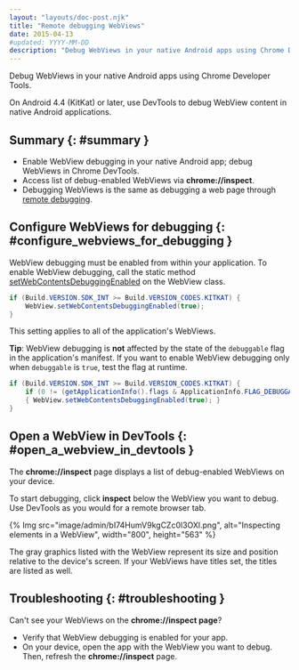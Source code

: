 ```yaml
---
layout: "layouts/doc-post.njk"
title: "Remote debugging WebViews"
date: 2015-04-13
#updated: YYYY-MM-DD
description: "Debug WebViews in your native Android apps using Chrome Developer Tools."
---
```


Debug WebViews in your native Android apps using Chrome Developer Tools.

On Android 4.4 (KitKat) or later, use DevTools to debug WebView content in native Android
applications.

## Summary {: #summary }

- Enable WebView debugging in your native Android app; debug WebViews in Chrome DevTools.
- Access list of debug-enabled WebViews via **chrome://inspect**.
- Debugging WebViews is the same as debugging a web page through [remote debugging][1].

## Configure WebViews for debugging {: #configure_webviews_for_debugging }

WebView debugging must be enabled from within your application. To enable WebView debugging, call
the static method [setWebContentsDebuggingEnabled][2] on the WebView class.

```java
if (Build.VERSION.SDK_INT >= Build.VERSION_CODES.KITKAT) {
    WebView.setWebContentsDebuggingEnabled(true);
}
```

This setting applies to all of the application's WebViews.

**Tip**: WebView debugging is **not** affected by the state of the `debuggable` flag in the
application's manifest. If you want to enable WebView debugging only when `debuggable` is `true`,
test the flag at runtime.

```java
if (Build.VERSION.SDK_INT >= Build.VERSION_CODES.KITKAT) {
    if (0 != (getApplicationInfo().flags & ApplicationInfo.FLAG_DEBUGGABLE))
    { WebView.setWebContentsDebuggingEnabled(true); }
}
```

## Open a WebView in DevTools {: #open_a_webview_in_devtools }

The **chrome://inspect** page displays a list of debug-enabled WebViews on your device.

To start debugging, click **inspect** below the WebView you want to debug. Use DevTools as you would
for a remote browser tab.

{% Img src="image/admin/bI74HumV9kgCZc0l3OXl.png", alt="Inspecting elements in a WebView", width="800", height="563" %}

The gray graphics listed with the WebView represent its size and position relative to the device's
screen. If your WebViews have titles set, the titles are listed as well.

## Troubleshooting {: #troubleshooting }

Can't see your WebViews on the **chrome://inspect page**?

- Verify that WebView debugging is enabled for your app.
- On your device, open the app with the WebView you want to debug. Then, refresh the
  **chrome://inspect** page.

[1]: /docs/devtools/remote-debugging/
[2]:
  https://developer.android.com/reference/android/webkit/WebView.html#setWebContentsDebuggingEnabled(boolean)
